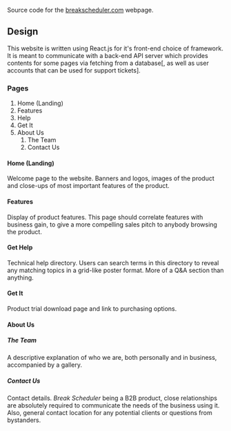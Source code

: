 Source code for the [breakscheduler.com](https://breakscheduler.com "Break Scheduler") webpage.

## Design

This website is written using React.js for it's front-end choice of framework. It is meant to communicate with a back-end API server which provides contents for some pages via fetching from a database[, as well as user accounts that can be used for support tickets].

### Pages
1. Home (Landing)
2. Features
3. Help
4. Get It
5. About Us
    1. The Team
    2. Contact Us

#### Home (Landing)

Welcome page to the website. Banners and logos, images of the product and close-ups of most important features of the product.

#### Features

Display of product features. This page should correlate features with business gain, to give a more compelling sales pitch to anybody browsing the product.

#### Get Help

Technical help directory. Users can search terms in this directory to reveal any matching topics in a grid-like poster format. More of a Q&A section than anything.

#### Get It

Product trial download page and link to purchasing options.

#### About Us

##### The Team

A descriptive explanation of who we are, both personally and in business,
accompanied by a gallery.

##### Contact Us

Contact details. *Break Scheduler* being a B2B product, close relationships are absolutely required to communicate the needs of the business using it. Also, general contact location for any potential clients or questions from bystanders.